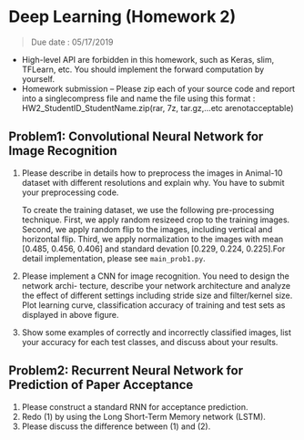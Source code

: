 # Deep Learning (Homework 2)
> Due date : 05/17/2019
- High-level API are forbidden in this homework, such as Keras, slim, TFLearn, etc. You should implement the forward computation by yourself.
- Homework submission – Please zip each of your source code and report into a singlecompress file and name the file using this format :  HW2_StudentID_StudentName.zip(rar, 7z, tar.gz,...etc arenotacceptable)

## Problem1: Convolutional Neural Network for Image Recognition
1. Please describe in details how to preprocess the images in Animal-10 dataset with different resolutions and explain why. You have to submit your preprocessing code.  

    To create the training dataset, we use the following pre-processing technique.
    First, we apply random resizeed crop to the training images. Second, we apply random flip to the images, including vertical and horizontal flip. Third, we apply normalization to the images with mean [0.485, 0.456, 0.406] and standard devation [0.229, 0.224, 0.225].For detail implementation, please see `main_prob1.py`.

2. Please implement a CNN for image recognition. You need to design the network archi- tecture, describe your network architecture and analyze the effect of different settings including stride size and filter/kernel size. Plot learning curve, classification accuracy of training and test sets as displayed in above figure.
3. Show some examples of correctly and incorrectly classified images, list your accuracy for each test classes, and discuss about your results.

## Problem2: Recurrent Neural Network for Prediction of Paper Acceptance
1. Please construct a standard RNN for acceptance prediction.
2. Redo (1) by using the Long Short-Term Memory network (LSTM).
3. Please discuss the difference between (1) and (2).